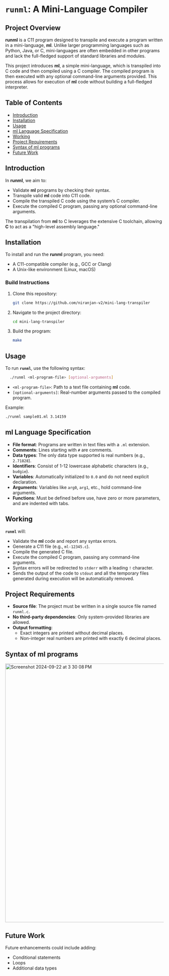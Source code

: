 # `runml`: A Mini-Language Compiler

## Project Overview

**runml** is a C11 program designed to transpile and execute a program written in a mini-language, **ml**. Unlike larger programming languages such as Python, Java, or C, mini-languages are often embedded in other programs and lack the full-fledged support of standard libraries and modules.

This project introduces **ml**, a simple mini-language, which is transpiled into C code and then compiled using a C compiler. The compiled program is then executed with any optional command-line arguments provided. This process allows for execution of **ml** code without building a full-fledged interpreter.

## Table of Contents
- [Introduction](#introduction)
- [Installation](#installation)
- [Usage](#usage)
- [ml Language Specification](#ml-language-specification)
- [Working](#working)
- [Project Requirements](#project-requirements)
- [Syntax of ml programs](#syntax-of-ml-programs)
- [Future Work](#future-work)

## Introduction

In **runml**, we aim to:

- Validate **ml** programs by checking their syntax.
- Transpile valid **ml** code into C11 code.
- Compile the transpiled C code using the system’s C compiler.
- Execute the compiled C program, passing any optional command-line arguments.
  
The transpilation from **ml** to C leverages the extensive C toolchain, allowing **C** to act as a "high-level assembly language."

## Installation

To install and run the **runml** program, you need:

- A C11-compatible compiler (e.g., GCC or Clang)
- A Unix-like environment (Linux, macOS)

### Build Instructions

1. Clone this repository:
   ```bash
   git clone https://github.com/niranjan-v2/mini-lang-transpiler
   ```
2. Navigate to the project directory:
   ```bash
   cd mini-lang-transpiler
   ```
3. Build the program:
   ```bash
   make
   ```
## Usage
To run **`runml`**, use the following syntax:
  ```bash
    ./runml <ml-program-file> [optional-arguments]
  ```
- `<ml-program-file>`: Path to a text file containing **ml** code.
- `[optional-arguments]`: Real-number arguments passed to the compiled program.
  
Example:

  ```bash
  ./runml sample01.ml 3.14159
  ```
## ml Language Specification
- **File format**: Programs are written in text files with a `.ml` extension.
- **Comments**: Lines starting with `#` are comments.
- **Data types**: The only data type supported is real numbers (e.g., `2.71828`).
- **Identifiers**: Consist of 1-12 lowercase alphabetic characters (e.g., `budgie`).
- **Variables**: Automatically initialized to `0.0` and do not need explicit declaration.
- **Arguments**: Variables like `arg0`, `arg1`, etc., hold command-line arguments.
- **Functions**: Must be defined before use, have zero or more parameters, and are indented with tabs.
## Working
**`runml`** will:
- Validate the **ml** code and report any syntax errors.
- Generate a C11 file (e.g., `ml-12345.c`).
- Compile the generated C file.
- Execute the compiled C program, passing any command-line arguments.
- Syntax errors will be redirected to `stderr` with a leading `!` character.
- Sends the output of the code to `stdout` and all the temporary files generated during execution will be automatically removed.
## Project Requirements
- **Source file**: The project must be written in a single source file named `runml.c`.
- **No third-party dependencies**: Only system-provided libraries are allowed.
- **Output formatting**:
  - Exact integers are printed without decimal places.
  - Non-integer real numbers are printed with exactly 6 decimal places.
## Syntax of ml programs
<img width="823" alt="Screenshot 2024-09-22 at 3 30 08 PM" src="https://github.com/user-attachments/assets/06579449-8a3c-4079-ab6c-b6e90ef97167">

## Future Work
Future enhancements could include adding:
- Conditional statements
- Loops
- Additional data types

 
